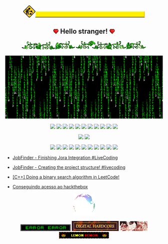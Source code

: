 <p align="center"><img src="/assets/constructor.gif" /><img src="/assets/underconstruction.gif" /></p>

<h2 align="center"><img src='/assets/tiny_heart.gif' /> Hello stranger! <img src='/assets/tiny_heart.gif' /></h2>

<p align="center"><img src="/assets/faedivider.gif" /></p>
<p align="center"><img src="/assets/matrixcode.gif" /></p>

<p align="center">
    <img src="https://img.shields.io/static/v1?label=%20&message=%20&color=007700&style=for-the-badge" />
    <img src="https://img.shields.io/static/v1?label=%20&message=%20&color=008800&style=for-the-badge" />
    <img src="https://img.shields.io/static/v1?label=%20&message=%20&color=009900&style=for-the-badge" />
    <img src="https://img.shields.io/static/v1?label=%20&message=%20&color=00aa00&style=for-the-badge" />
    <img src="https://img.shields.io/static/v1?label=%20&message=%20&color=00bb00&style=for-the-badge" />
    <a href="https://www.linkedin.com/in/rcovery/"><img src="https://img.shields.io/static/v1?label=%20&message=A%20little%20bit%20about%20myself&color=00cc00&style=for-the-badge"/></a>
    <img src="https://img.shields.io/static/v1?label=%20&message=%20&color=00bb00&style=for-the-badge" />
    <img src="https://img.shields.io/static/v1?label=%20&message=%20&color=00aa00&style=for-the-badge" />
    <img src="https://img.shields.io/static/v1?label=%20&message=%20&color=009900&style=for-the-badge" />
    <img src="https://img.shields.io/static/v1?label=%20&message=%20&color=008800&style=for-the-badge" />
    <img src="https://img.shields.io/static/v1?label=%20&message=%20&color=007700&style=for-the-badge" />
</p>

<p align="center">
    <img src="https://github-readme-stats.vercel.app/api?username=rcovery&hide_title=true&hide_border=true&show_icons=true&include_all_commits=true&count_private=true&line_height=21&text_color=000&icon_color=000&bg_color=0,61ed6f,d442ed&theme=graywhite" width="445" />
    <img src="https://github-readme-stats.vercel.app/api/top-langs/?username=rcovery&hide=html&layout=compact&hide_title=true&hide_border=true&langs_count=6&text_color=000&icon_color=fff&bg_color=0,d442ed,61ed6f&theme=graywhite" />
</p>

<p align="center">
    <img src="https://img.shields.io/static/v1?label=%20&message=%20&color=770077&style=for-the-badge" />
    <img src="https://img.shields.io/static/v1?label=%20&message=%20&color=880088&style=for-the-badge" />
    <img src="https://img.shields.io/static/v1?label=%20&message=%20&color=990099&style=for-the-badge" />
    <img src="https://img.shields.io/static/v1?label=%20&message=%20&color=aa00aa&style=for-the-badge" />
    <img src="https://img.shields.io/static/v1?label=%20&message=%20&color=bb00bb&style=for-the-badge" />
    <a href="https://www.youtube.com/@rcovery"><img src="https://img.shields.io/static/v1?label=%20&message=Check%20out%20my%20latest%20videos!&color=cc00cc&style=for-the-badge"/></a>
    <img src="https://img.shields.io/static/v1?label=%20&message=%20&color=bb00bb&style=for-the-badge" />
    <img src="https://img.shields.io/static/v1?label=%20&message=%20&color=aa00aa&style=for-the-badge" />
    <img src="https://img.shields.io/static/v1?label=%20&message=%20&color=990099&style=for-the-badge" />
    <img src="https://img.shields.io/static/v1?label=%20&message=%20&color=880088&style=for-the-badge" />
    <img src="https://img.shields.io/static/v1?label=%20&message=%20&color=770077&style=for-the-badge" />
</p>

<!-- YOUTUBE:START -->
 * [JobFinder - Finishing Jora Integration #LiveCoding](https://www.youtube.com/watch?v=6u86J3-AAhY) 

 * [JobFinder - Creating the project structure! #livecoding](https://www.youtube.com/watch?v=Eo_32t8ORBg) 

 * [[C++] Doing a binary search algorithm in LeetCode!](https://www.youtube.com/watch?v=BimGRxT6U_4) 

 * [Conseguindo acesso ao hackthebox](https://www.youtube.com/watch?v=MCqIKDEmogM) 
<!-- YOUTUBE:END -->

<p align="center"><a href="https://linktr.ee/rcovery"><img title="Checkout my linktree!" src="/assets/earth.gif" /></a></p>

<p align="center">
    <img src="/assets/badges/error.gif" />
    <img src="/assets/badges/digitalhardcore.gif" />
    <img src="/assets/badges/biologicalslicer.gif" />
    <img src="/assets/badges/lemondemon.gif" />
</p>
